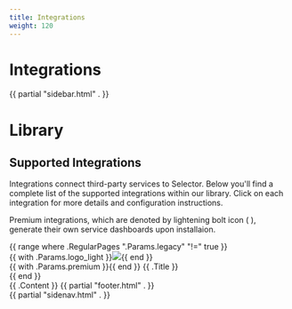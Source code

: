 ```yaml
---
title: Integrations
weight: 120
---
```


# Integrations

<div class="row">
    <div class="col-lg-3 bg-light cd-sidebar navbar-expand-lg">
        {{ partial "sidebar.html" . }}
    </div>
    <div class="col-lg-7 cd-content">
        <div id="content" class="DocSearch-content">
            <h1>Library</h1>
            <h2 id="supported-integrations">Supported Integrations<a class="heading-link" href="#supported-integrations"></a></h2>
            <p>Integrations connect third-party services to Selector. Below you'll find a complete list of the supported integrations within our library. Click on each integration for more details and configuration instructions.</p>
            <p>Premium integrations, which are denoted by lightening bolt icon ( <i class="fas fa-bolt accent-color"></i> ), generate their own service dashboards upon installaion.</p>
            <div class="card-deck">
                {{ range where .RegularPages ".Params.legacy" "!=" true  }}
                    <div class="card d-block integration-card">
                        <a class="card-link" href="{{.Permalink}}"></a>
                        <div class="card-top">
                            {{ with .Params.logo_light }}<img src="{{ . }}">{{ end }}
                        </div>
                        <div class="card-body">
                            {{ with .Params.premium }}<i class="fas fa-bolt accent-color"></i>{{ end }} <span class="card-title">{{ .Title }}</span>
                        </div>
                    </div>
                {{ end }}
            </div>
            {{ .Content }}
            {{ partial "footer.html" . }}
        </div>
    </div>
    <div class="d-none d-lg-flex col-lg-2 cd-sidenav">
        {{ partial "sidenav.html" . }}
    </div>
</div>
